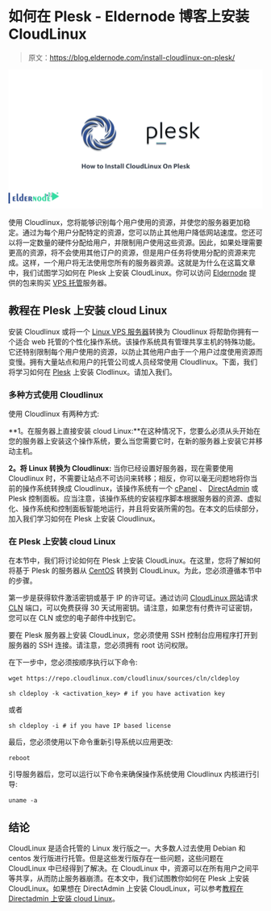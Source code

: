# 如何在 Plesk - Eldernode 博客上安装 CloudLinux

> 原文：<https://blog.eldernode.com/install-cloudlinux-on-plesk/>

![How to Install CloudLinux On Plesk](img/140301d85e293bc53f95bb4865ae8bb8.png)

使用 Cloudlinux，您将能够识别每个用户使用的资源，并使您的服务器更加稳定。通过为每个用户分配特定的资源，您可以防止其他用户降低网站速度。您还可以将一定数量的硬件分配给用户，并限制用户使用这些资源。因此，如果处理需要更高的资源，将不会使用其他订户的资源，但是用户任务将使用分配的资源来完成。这样，一个用户将无法使用您所有的服务器资源。这就是为什么在这篇文章中，我们试图学习如何在 Plesk 上安装 CloudLinux。你可以访问 [Eldernode](https://eldernode.com/) 提供的包来购买 [VPS 托管](https://eldernode.com/vps-hosting/)服务器。

## **教程在 Plesk 上安装 cloud Linux**

安装 Cloudlinux 或将一个 [Linux VPS 服务器](https://eldernode.com/linux-vps/)转换为 Cloudlinux 将帮助你拥有一个适合 web 托管的个性化操作系统。该操作系统具有管理共享主机的特殊功能。它还特别限制每个用户使用的资源，以防止其他用户由于一个用户过度使用资源而变慢。拥有大量站点和用户的托管公司或人员经常使用 Cloudlinux。下面，我们将学习如何在 [Plesk](https://blog.eldernode.com/tag/plesk/) 上安装 Clodlinux。请加入我们。

### **多种方式使用 Cloudlinux**

使用 Cloudlinux 有两种方式:

**1。在服务器上直接安装 cloud Linux:**在这种情况下，您要么必须从头开始在您的服务器上安装这个操作系统，要么当您需要它时，在新的服务器上安装它并移动主机。

**2。将 Linux 转换为 Cloudlinux:** 当你已经设置好服务器，现在需要使用 Cloudlinux 时，不需要让站点不可访问来转移；相反，你可以毫无问题地将你当前的操作系统转换成 Cloudlinux，该操作系统有一个 [cPanel](https://blog.eldernode.com/tag/cpanel/) 、 [DirectAdmin](https://blog.eldernode.com/tag/directadmin/) 或 Plesk 控制面板。应当注意，该操作系统的安装程序脚本根据服务器的资源、虚拟化、操作系统和控制面板智能地运行，并且将安装所需的包。在本文的后续部分，加入我们学习如何在 Plesk 上安装 Cloudlinux。

### **在 Plesk** 上安装 cloud Linux

在本节中，我们将讨论如何在 Plesk 上安装 CloudLinux。在这里，您将了解如何将基于 Plesk 的服务器从 [CentOS](https://blog.eldernode.com/tag/centos/) 转换到 CloudLinux。为此，您必须遵循本节中的步骤。

第一步是获得软件激活密钥或基于 IP 的许可证。通过访问 [CloudLinux 网站](http://trial.cloudlinux.com/overview/?_ga=2.172174627.1665383487.1612855239-433242938.1612855239)请求 [CLN](https://cln.cloudlinux.com/?_ga=2.172174627.1665383487.1612855239-433242938.1612855239) 端口，可以免费获得 30 天试用密钥。请注意，如果您有付费许可证密钥，您可以在 CLN 或您的电子邮件中找到它。

要在 Plesk 服务器上安装 CloudLinux，您必须使用 SSH 控制台应用程序打开到服务器的 SSH 连接。请注意，您必须拥有 root 访问权限。

在下一步中，您必须按顺序执行以下命令:

```
wget https://repo.cloudlinux.com/cloudlinux/sources/cln/cldeploy
```

```
sh cldeploy -k <activation_key> # if you have activation key
```

或者

```
sh cldeploy -i # if you have IP based license
```

最后，您必须使用以下命令重新引导系统以应用更改:

```
reboot
```

引导服务器后，您可以运行以下命令来确保操作系统使用 Cloudlinux 内核进行引导:

```
uname -a
```

## 结论

CloudLinux 是适合托管的 Linux 发行版之一。大多数人过去使用 Debian 和 centos 发行版进行托管。但是这些发行版存在一些问题，这些问题在 CloudLinux 中已经得到了解决。在 CloudLinux 中，资源可以在所有用户之间平等共享，从而防止服务器崩溃。在本文中，我们试图教你如何在 Plesk 上安装 CloudLinux。如果想在 DirectAdmin 上安装 CloudLinux，可以参考[教程在 Directadmin 上安装 cloud Linux](https://blog.eldernode.com/install-cloudlinux-on-directadmin/)。
